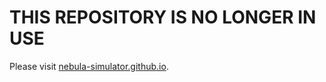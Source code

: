 # THIS REPOSITORY IS NO LONGER IN USE
Please visit [nebula-simulator.github.io](https://nebula-simulator.github.io).
